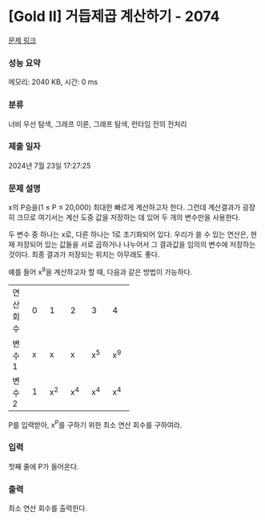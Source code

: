 # [Gold II] 거듭제곱 계산하기 - 2074 

[문제 링크](https://www.acmicpc.net/problem/2074) 

### 성능 요약

메모리: 2040 KB, 시간: 0 ms

### 분류

너비 우선 탐색, 그래프 이론, 그래프 탐색, 런타임 전의 전처리

### 제출 일자

2024년 7월 23일 17:27:25

### 문제 설명

<p>x의 P승을(1 ≤ P ≤ 20,000) 최대한 빠르게 계산하고자 한다. 그런데 계산결과가 굉장히 크므로 여기서는 계산 도중 값을 저장하는 데 있어 두 개의 변수만을 사용한다.</p>

<p>두 변수 중 하나는 x로, 다른 하나는 1로 초기화되어 있다. 우리가 쓸 수 있는 연산은, 현재 저장되어 있는 값들을 서로 곱하거나 나누어서 그 결과값을 임의의 변수에 저장하는 것이다. 최종 결과가 저장되는 위치는 아무래도 좋다.</p>

<p>예를 들어 x<sup>9</sup>을 계산하고자 할 때, 다음과 같은 방법이 가능하다.</p>

<table class="table table-bordered" style="width:48%">
	<tbody>
		<tr>
			<td style="width:6%">연산 회수</td>
			<td style="width:6%">0</td>
			<td style="width:6%">1</td>
			<td style="width:6%">2</td>
			<td style="width:6%">3</td>
			<td style="width:6%">4</td>
		</tr>
		<tr>
			<td>변수1</td>
			<td>x</td>
			<td>x</td>
			<td>x</td>
			<td>x<sup>5</sup></td>
			<td>x<sup>9</sup></td>
		</tr>
		<tr>
			<td>변수2</td>
			<td>1</td>
			<td>x<sup>2</sup></td>
			<td>x<sup>4</sup></td>
			<td>x<sup>4</sup></td>
			<td>x<sup>4</sup></td>
		</tr>
	</tbody>
</table>

<p>P를 입력받아, x<sup>P</sup>를 구하기 위한 최소 연산 회수를 구하여라.</p>

### 입력 

 <p>첫째 줄에 P가 들어온다.</p>

### 출력 

 <p>최소 연산 회수를 출력한다.</p>

